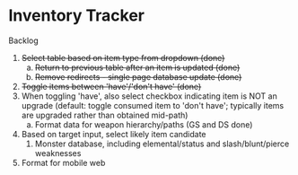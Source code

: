 Inventory Tracker
=======
Backlog
<ol type="1">
<strike><li>Select table based on item type from dropdown (done)
<ol type="a">
<li>Return to previous table after an item is updated (done)
<li>Remove redirects - single page database update (done)</strike>
</ol>
<strike><li>Toggle items between 'have'/'don't have' (done) </strike>
<li>When toggling 'have', also select checkbox indicating item is NOT an upgrade (default: toggle consumed item to 'don't have'; typically items are upgraded rather than obtained mid-path)
<ol type="a">
<li>Format data for weapon hierarchy/paths (GS and DS done)
</ol>
<li>Based on target input, select likely item candidate
<ol>
<li>Monster database, including elemental/status and slash/blunt/pierce weaknesses
</ol>
<li>Format for mobile web
<ol>
